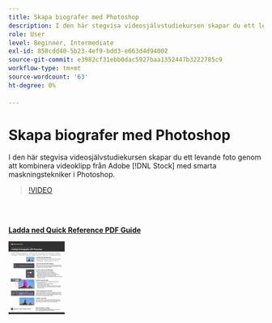 ```yaml
---
title: Skapa biografer med Photoshop
description: I den här stegvisa videosjälvstudiekursen skapar du ett levande foto genom att kombinera videoklipp från Adobe [!DNL Stock] med smarta maskningstekniker i Photoshop
role: User
level: Beginner, Intermediate
exl-id: 858cdd40-5b23-4ef9-bdd3-e663d4d94002
source-git-commit: e3982cf31ebb0dac5927baa1352447b3222785c9
workflow-type: tm+mt
source-wordcount: '63'
ht-degree: 0%

---
```


# Skapa biografer med Photoshop

I den här stegvisa videosjälvstudiekursen skapar du ett levande foto genom att kombinera videoklipp från Adobe [!DNL Stock] med smarta maskningstekniker i Photoshop.

>[!VIDEO](https://video.tv.adobe.com/v/331002?hidetitle=true)

<br> 

[**Ladda ned Quick Reference PDF Guide**](../quick-reference/CreatingCinemagraphswithPhotoshop.pdf)

[![Bild på första sidan i snabbguiden](assets/CreatingCinemagraphswithPhotoshopPage1.png)](../quick-reference/CreatingCinemagraphswithPhotoshop.pdf)
